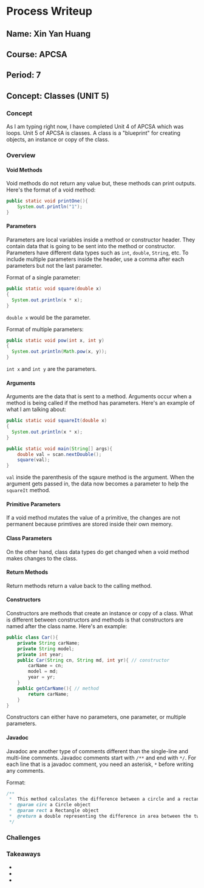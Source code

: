 # Process Writeup
## Name: Xin Yan Huang
## Course: APCSA
## Period: 7
## Concept: Classes (UNIT 5)

### Concept
As I am typing right now, I have completed Unit 4 of APCSA which was loops. Unit 5 of APCSA is classes. A class is a "blueprint" for creating objects, an instance or copy of the class.

### Overview
#### Void Methods
Void methods do not return any value but, these methods can print outputs. Here's the format of a void method:
```java
public static void printOne(){
    System.out.println("1");
}
```

#### Parameters
Parameters are local variables inside a method or constructor header. They contain data that is going to be sent into the method or constructor. Parameters have different data types such as `int`, `double`, `String`, etc. To include multiple parameters inside the header, use a comma after each parameters but not the last parameter.

Format of a single parameter:
```java
public static void square(double x)
{
  System.out.println(x * x);
}
```
`double x` would be the parameter.

Format of multiple parameters:
```java
public static void pow(int x, int y)
{
  System.out.println(Math.pow(x, y));
}
```
`int x` and `int y` are the parameters.

#### Arguments
Arguments are the data that is sent to a method. Arguments occur when a method is being called if the method has parameters. Here's an example of what I am talking about:
```java
public static void squareIt(double x)
{
  System.out.println(x * x);
}

public static void main(String[] args){
    double val = scan.nextDouble();
    square(val);
}
```
`val` inside the parenthesis of the sqaure method is the argument. When the argument gets passed in, the data now becomes a parameter to help the `squareIt` method.

#### Primitive Parameters
If a void method mutates the value of a primitive, the changes are not permanent because primtives are stored inside their own memory.

#### Class Parameters
On the other hand, class data types do get changed when a void method makes changes to the class.

#### Return Methods
Return methods return a value back to the calling method.

#### Constructors
Constructors are methods that create an instance or copy of a class. What is different between constructors and methods is that constructors are named after the class name. Here's an example:
```java
public class Car(){
    private String carName;
    private String model;
    private int year;
    public Car(String cn, String md, int yr){ // constructor
        carName = cn;
        model = md;
        year = yr;
    }
    public getCarName(){ // method
        return carName;
    }
}
```
Constructors can either have no parameters, one parameter, or multiple parameters.

#### Javadoc
Javadoc are another type of comments different than the single-line and multi-line comments. Javadoc comments start with `/**` and end with `*/`. For each line that is a javadoc comment, you need an asterisk, `*` before writing any comments.

Format:
```java
/**
 *  This method calculates the difference between a circle and a rectangle area.
 *  @param circ a Circle object
 *  @param rect a Rectangle object
 *  @return a double representing the difference in area between the two shapes.
 */
```

### Challenges


### Takeaways
*
*
*